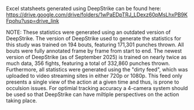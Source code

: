 Excel statsheets generated using DeepStrike can be found here:
https://drive.google.com/drive/folders/1wPaEDpTRJ_LDexz60pMsLhxPB9KFpohu?usp=drive_link

NOTE: These statistics were generated using an outdated version of DeepStrike. The version of DeepStrike used to generate the statistics for this study was trained on 194 bouts, featuring 171,301 punches thrown. All bouts were fully annotated frame by frame from start to end. The newest version of DeepStrike (as of September 2025) is trained on nearly twice as much data, 356 fights, featuring a total of 332,860 punches thrown.
Furthermore, all statistics were generated using the "dirty feed", which was uploaded to video streaming sites in either 720p or 1080p. This feed only presents a single view of the action at a given time and thus, is prone to occulsion issues. For optimial tracking accuracy a 4-camera system should be used so that DeepStrike can have miltiple perspectives on the action taking place.
